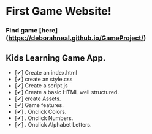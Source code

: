 # First Game Website!

### Find game [here] (https://deborahneal.github.io/GameProject/)

## Kids Learning Game App.
* [✔] Create an index.html
* [✔] create an style.css
* [✔] Create a script.js
* [✔] Create a basic HTML well structured.
* [✔] create Assets.
* [✔] Game features.
* [✔]  . Onclick Colors.
* [✔]  . Onclick Numbers.
* [✔]  . Onclick Alphabet Letters.
